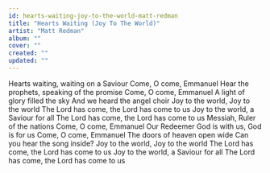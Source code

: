 ```yaml
---
id: hearts-waiting-joy-to-the-world-matt-redman
title: "Hearts Waiting (Joy To The World)"
artist: "Matt Redman"
album: ""
cover: ""
created: ""
updated: ""
---
```


Hearts waiting, waiting on a Saviour
Come, O come, Emmanuel
Hear the prophets, speaking of the promise
Come, O come, Emmanuel
A light of glory filled the sky
And we heard the angel choir
Joy to the world, Joy to the world
The Lord has come, the Lord has come to us
Joy to the world, a Saviour for all
The Lord has come, the Lord has come to us
Messiah, Ruler of the nations
Come, O come, Emmanuel
Our Redeemer
God is with us, God is for us
Come, O come, Emmanuel
The doors of heaven open wide
Can you hear the song inside?
Joy to the world, Joy to the world
The Lord has come, the Lord has come to us
Joy to the world, a Saviour for all
The Lord has come, the Lord has come to us